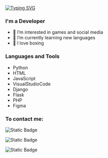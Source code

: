 [![Typing SVG](https://readme-typing-svg.demolab.com?font=Fira+Code&size=28&duration=5011&pause=1000&color=000000&background=5B5CFF2D&center=true&vCenter=true&multiline=true&repeat=false&width=435&lines=%F0%9F%91%8B+Hi%2C+I%E2%80%99m+Zhanbek)](https://git.io/typing-svg)

### I'm a Developer
- 👀 I’m interested in games and social media
- 🌱 I’m currently learning new languages
- 🥊 I love boxing

### Languages and Tools
* Python
* HTML
* JavaScript
* VisualStudioCode
* Django
* Flask
* PHP
* Figma


### To contact me:

![Static Badge](https://img.shields.io/badge/instagram-pink?style=for-the-badge&logo=%2FUsers%2Fstaruhasapoklak%2FDownloads%2Finstagram.svg&link=https%3A%2F%2Fwww.instagram.com%2Ftoskahaha)


![Static Badge](https://img.shields.io/badge/VK-%230077FF?style=for-the-badge&link=https%3A%2F%2Fvk.com%2Fdrugoychelowek)


![Static Badge](https://img.shields.io/badge/Telegram-%2326A5E4?style=for-the-badge&link=https%3A%2F%2Ft.me%2Fzhanb9)

